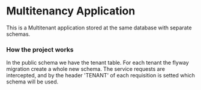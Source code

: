 # Multitenancy Application

This is a Multitenant application stored at the same database with separate schemas.

### How the project works
In the public schema we have the tenant table. For each tenant the flyway migration create a whole new schema.
The service requests are intercepted, and by the header 'TENANT' of each requisition is setted which schema will be used.
